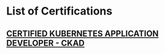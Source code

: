 # List of Certifications

## [CERTIFIED KUBERNETES APPLICATION DEVELOPER - CKAD](https://www.cncf.io/certification/ckad/)
